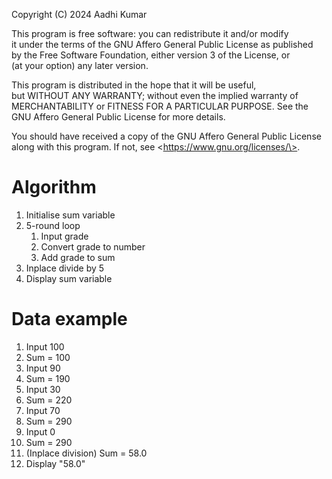 Copyright (C) 2024 Aadhi Kumar        
       
This program is free software: you can redistribute it and/or modify        
it under the terms of the GNU Affero General Public License as published        
by the Free Software Foundation, either version 3 of the License, or        
(at your option) any later version.        
       
This program is distributed in the hope that it will be useful,        
but WITHOUT ANY WARRANTY; without even the implied warranty of        
MERCHANTABILITY or FITNESS FOR A PARTICULAR PURPOSE.  See the        
GNU Affero General Public License for more details.        
       
You should have received a copy of the GNU Affero General Public License        
along with this program.  If not, see \<https://www.gnu.org/licenses/\>.

# Algorithm
1. Initialise sum variable
2. 5-round loop
    1. Input grade
    2. Convert grade to number
    3. Add grade to sum
3. Inplace divide by 5
4. Display sum variable

# Data example
1. Input 100
2. Sum = 100
3. Input 90
4. Sum = 190
5. Input 30
6. Sum = 220
7. Input 70
8. Sum = 290
9. Input 0
10. Sum = 290
11. (Inplace division) Sum = 58.0
12. Display "58.0"

